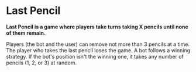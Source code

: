 # Last Pencil


**Last Pencil is a game where players take turns taking X pencils until none of them remain.** 

Players (the bot and the user) can remove not more than 3 pencils at a time. The player who takes the last pencil loses the game. 
A bot follows a winning strategy. If the bot's position isn't the winning one, it takes any number of pencils (1, 2, or 3) at random.
